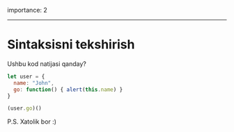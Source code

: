 importance: 2

---

# Sintaksisni tekshirish

Ushbu kod natijasi qanday?


```js no-beautify
let user = {
  name: "John",
  go: function() { alert(this.name) }
}

(user.go)()
```

P.S. Xatolik bor :)

